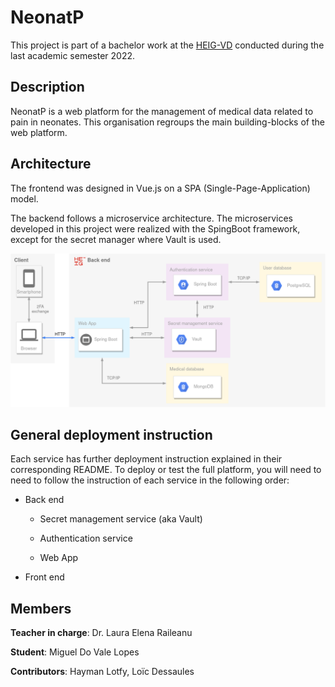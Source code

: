 # NeonatP

This project is part of a bachelor work at the [HEIG-VD](https://heig-vd.ch/) conducted during the last academic semester 2022.

## Description

NeonatP is a web platform for the management of medical data related to pain in neonates. This organisation regroups the main building-blocks of the web platform.

## Architecture

The frontend was designed in Vue.js on a SPA (Single-Page-Application) model.

The backend follows a microservice architecture. The microservices developed in this project were realized with the SpingBoot framework, except for the secret manager where Vault is used.

![System](./assets/archi_sys_final.png)

## General deployment instruction

Each service has further deployment instruction explained in their corresponding README. To deploy or test the full platform, you will need to need to follow the instruction of each service in the following order: 

- Back end
  
  - Secret management service (aka Vault)
  
  - Authentication service
  
  - Web App

- Front end

## Members

**Teacher in charge**: Dr. Laura Elena Raileanu

**Student**: Miguel Do Vale Lopes

**Contributors**: Hayman Lotfy, Loïc Dessaules
